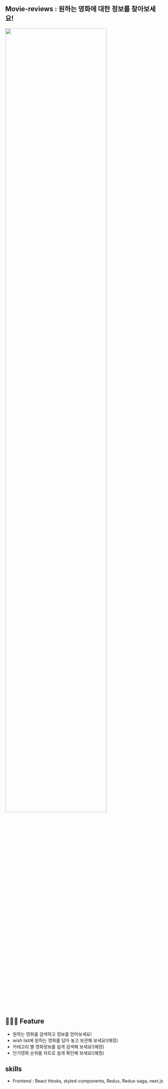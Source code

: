 ## Movie-reviews : 원하는 영화에 대한 정보를 찾아보세요!

<img width='80%' src='https://user-images.githubusercontent.com/65061325/147530744-f49a11d8-17ec-483f-bed4-d74aab1be792.gif' />

## 💁🏻‍♂️ Feature

- 원하는 영화를 검색하고 정보를 얻어보세요!
- wish list에 원하는 영화를 담아 놓고 보관해 보세요!(예정)
- 카테고리 별 영화정보를 쉽게 검색해 보세요!(예정)
- 인기영화 순위를 차트로 쉽게 확인해 보세요!(예정)

## skills

- Frontend : React Hooks, styled-components, Redux, Redux-saga, next.js

